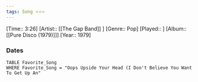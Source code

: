 ```yaml
---
tags: Song ⭐⭐⭐ 
---
```

[Time:: 3:26]
[Artist:: [[The Gap Band]] ]
[Genre:: Pop]
[Played:: ]
[Album:: [[Pure Disco (1979)]]]
[Year:: 1979]
### Dates
````dataview
TABLE Favorite_Song
WHERE Favorite_Song = "Oops Upside Your Head (I Don't Believe You Want To Get Up An"
````